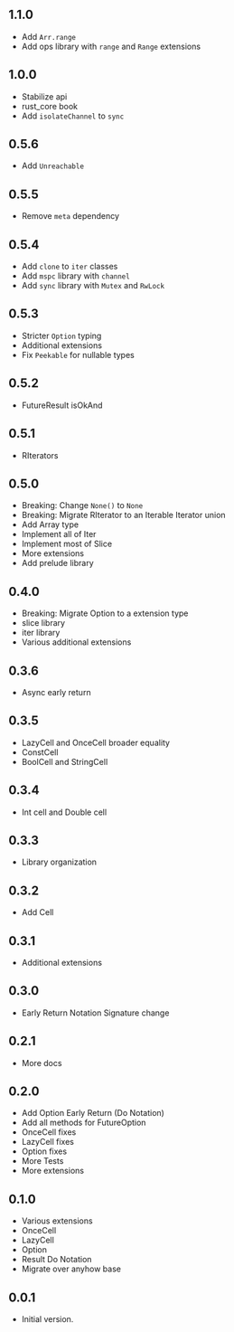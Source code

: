 ## 1.1.0

- Add `Arr.range`
- Add ops library with `range` and `Range` extensions

## 1.0.0

 - Stabilize api
 - rust_core book
 - Add `isolateChannel` to `sync`

## 0.5.6
 
 - Add `Unreachable`

## 0.5.5

 - Remove `meta` dependency

## 0.5.4

 - Add `clone` to `iter` classes
 - Add `mspc` library with `channel`
 - Add `sync` library with `Mutex` and `RwLock`

## 0.5.3

 - Stricter `Option` typing
 - Additional extensions
 - Fix `Peekable` for nullable types

## 0.5.2

 - FutureResult isOkAnd

## 0.5.1

 - RIterators

## 0.5.0

 - Breaking: Change `None()` to `None`
 - Breaking: Migrate RIterator to an Iterable Iterator union
 - Add Array type
 - Implement all of Iter
 - Implement most of Slice
 - More extensions
 - Add prelude library

## 0.4.0

- Breaking: Migrate Option to a extension type
- slice library
- iter library
- Various additional extensions

## 0.3.6

- Async early return

## 0.3.5

- LazyCell and OnceCell broader equality
- ConstCell
- BoolCell and StringCell

## 0.3.4

- Int cell and Double cell

## 0.3.3

- Library organization

## 0.3.2

- Add Cell

## 0.3.1

- Additional extensions

## 0.3.0

- Early Return Notation Signature change

## 0.2.1

- More docs

## 0.2.0

- Add Option Early Return (Do Notation)
- Add all methods for FutureOption
- OnceCell fixes
- LazyCell fixes
- Option fixes
- More Tests
- More extensions


## 0.1.0

- Various extensions
- OnceCell
- LazyCell
- Option
- Result Do Notation
- Migrate over anyhow base

## 0.0.1

- Initial version.
